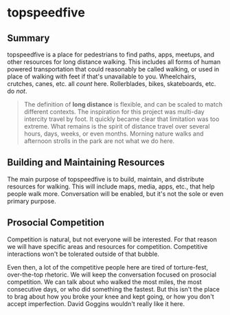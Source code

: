 # topspeedfive
## Summary
topspeedfive is a place for pedestrians to find paths, apps, meetups, and other resources for long distance walking. This includes all forms of human powered transportation that could reasonably be called walking, or used in place of walking with feet if that's unavailable to you. Wheelchairs, crutches, canes, etc. all _count_ here. Rollerblades, bikes, skateboards, etc. do _not_.

> The definition of __long distance__ is flexible, and can be scaled to match different contexts. The inspiration for this project was multi-day intercity travel by foot. It quickly became clear that limitation was too extreme. What remains is the spirit of distance travel over several hours, days, weeks, or even months. Morning nature walks and afternoon strolls in the park are not what we do here.

## Building and Maintaining Resources
The main purpose of topspeedfive is to build, maintain, and distribute resources for walking. This will include maps, media, apps, etc., that help people walk more. Conversation will be enabled, but it's not the sole or even primary purpose.

## Prosocial Competition
Competition is natural, but not everyone will be interested. For that reason we will have specific areas and resources for competition. Competitive interactions won't be tolerated outside of that bubble.

Even then, a lot of the competitive people here are tired of torture-fest, over-the-top rhetoric. We will keep the conversation focused on prosocial competition. We can talk about who walked the most miles, the most consecutive days, or who did something the fastest. But this isn't the place to brag about how you broke your knee and kept going, or how you don't accept imperfection. David Goggins wouldn't really like it here.
